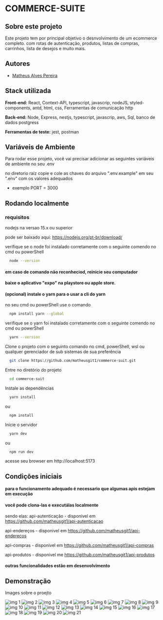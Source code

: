 
# COMMERCE-SUITE

## Sobre este projeto

Este projeto tem por principal objetivo o desnvolvimento de um ecommerce completo. com rotas de autenticação, produtos, listas de compras, carrinhos, lista de desejos e muito mais.



## Autores

- [Matheus Alves Pereira](https://www.linkedin.com/in/matheus-alves-pereira-4b3781222/)

## Stack utilizada

**Front-end:**
React,
Context-API,
typescript,
javascrip,
nodeJS,
styled-components,
antd,
html,
css,
Ferramentas de comunicação http

**Back-end:**
Node,
Express,
nestjs,
typescript,
javascrip,
aws,
Sql,
banco de dados postgress

**Ferramentas de teste:**
jest, postman




## Variáveis de Ambiente

Para rodar esse projeto, você vai precisar adicionar as seguintes variáveis de ambiente no seu .env

no diretorio raíz copie e cole as chaves do arquivo ".env.example" em seu ".env" com os valores adequados

- exemplo
PORT = 3000



## Rodando localmente

### requisitos

nodejs na versao 15.x ou superior

pode ser baixado aqui: https://nodejs.org/pt-br/download/

verifique se o node foi instalado corretamente com o seguinte comendo no cmd ou powerShell

```bash
  node --version
```
#### em caso de comando não reconheciod, reinicie seu computador

#### baixe o aplicativo "expo" na playstore ou apple store.


####  (opcional) instale o yarn para o usar a cli do yarn
no seu cmd ou powerShell use o comando


```bash
  npm install yarn --global
```
verifique se o yarn foi instalado corretamente com o seguinte comendo no cmd ou powerShell

```bash
  yarn --version
```

Clone o projeto com o  seguinto comando no cmd, powerShell, wsl ou qualquer gerenciador
de sub sistemas de sua preferência


```bash
  git clone https://github.com/matheusgit1/commerce-suit.git
```

Entre no diretório do projeto

```bash
  cd commerce-suit
```

Instale as dependências

```bash
  yarn install
```

ou

```bash
  npm install
```

Inicie o servidor

```bash
  yarn dev
```
ou

```bash
  npm run dev
```

acesse seu browser em http://localhost:5173

## Condições iniciais

#### para o funcionamento adequado é necessario que algumas apis estejam em execução
#### você pode clona-las e executálas localmente

sendo elas:
api-autenticação - disponivel em https://github.com/matheusgit1/api-autenticacao

api-endereços - disponivel em https://github.com/matheusgit1/api-enderecos

api-compras - disponivel em https://github.com/matheusgit1/api-compras

api-produtos - disponivel me https://github.com/matheusgit1/api-produtos

#### outras funcionalidades estão em desenvolvimento


## Demonstração

Images sobre o proejto


![img 1](https://github.com/matheusgit1/commerce-suit/blob/master/photos/1-adress.PNG)
![img 2](https://github.com/matheusgit1/commerce-suit/blob/master/photos/1-home.PNG)
![img 3](https://github.com/matheusgit1/commerce-suit/blob/master/photos/10-checkout.PNG)
![img 4](https://github.com/matheusgit1/commerce-suit/blob/master/photos/11-checkout.PNG)
![img 5](https://github.com/matheusgit1/commerce-suit/blob/master/photos/12-checkout.PNG)
![img 6](https://github.com/matheusgit1/commerce-suit/blob/master/photos/13-checkout.PNG)
![img 7](https://github.com/matheusgit1/commerce-suit/blob/master/photos/14-checkout.PNG)
![img 8](https://github.com/matheusgit1/commerce-suit/blob/master/photos/14-profile.PNG)
![img 9](https://github.com/matheusgit1/commerce-suit/blob/master/photos/15-profile.PNG)
![img 10](https://github.com/matheusgit1/commerce-suit/blob/master/photos/2-adress.PNG)
![img 11](https://github.com/matheusgit1/commerce-suit/blob/master/photos/2-home.PNG)
![img 12](https://github.com/matheusgit1/commerce-suit/blob/master/photos/3-adress.PNG)
![img 13](https://github.com/matheusgit1/commerce-suit/blob/master/photos/3-cart.PNG)
![img 14](https://github.com/matheusgit1/commerce-suit/blob/master/photos/3-home.PNG)
![img 15](https://github.com/matheusgit1/commerce-suit/blob/master/photos/4-cart.PNG)
![img 16](https://github.com/matheusgit1/commerce-suit/blob/master/photos/4-home.PNG)
![img 17](https://github.com/matheusgit1/commerce-suit/blob/master/photos/5-cart.PNG)
![img 18](https://github.com/matheusgit1/commerce-suit/blob/master/photos/6-cart.PNG)
![img 19](https://github.com/matheusgit1/commerce-suit/blob/master/photos/7-cart.PNG)
![img 20](https://github.com/matheusgit1/commerce-suit/blob/master/photos/8-wish.PNG)
![img 21](https://github.com/matheusgit1/commerce-suit/blob/master/photos/9-cart.PNG)
